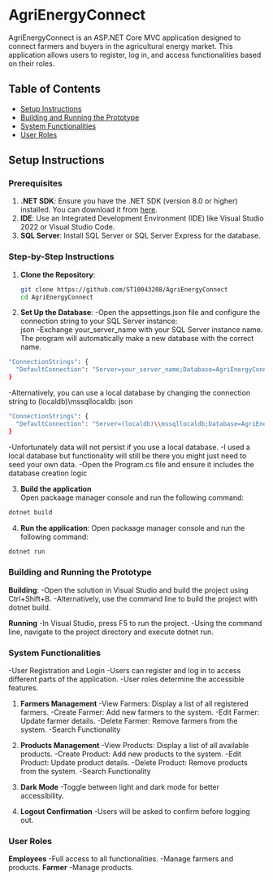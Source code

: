 # AgriEnergyConnect

AgriEnergyConnect is an ASP.NET Core MVC application designed to connect farmers and buyers in the agricultural energy market. This application allows users to register, log in, and access functionalities based on their roles.

## Table of Contents
- [Setup Instructions](#setup-instructions)
- [Building and Running the Prototype](#building-and-running-the-prototype)
- [System Functionalities](#system-functionalities)
- [User Roles](#user-roles)

## Setup Instructions

### Prerequisites
1. **.NET SDK**: Ensure you have the .NET SDK (version 8.0 or higher) installed. You can download it from [here](https://dotnet.microsoft.com/download).
2. **IDE**: Use an Integrated Development Environment (IDE) like Visual Studio 2022 or Visual Studio Code.
3. **SQL Server**: Install SQL Server or SQL Server Express for the database.

### Step-by-Step Instructions

1. **Clone the Repository**:
   ```sh
   git clone https://github.com/ST10043208/AgriEnergyConnect
   cd AgriEnergyConnect
   ```

2. **Set Up the Database**:
-Open the appsettings.json file and configure the connection string to your SQL Server instance:			
 json
-Exchange your_server_name with your SQL Server instance name. The program will automatically make a new database with the correct name.
```sh
"ConnectionStrings": {
  "DefaultConnection": "Server=your_server_name;Database=AgriEnergyConnectDb;Trusted_Connection=True;MultipleActiveResultSets=true"
}
```
-Alternatively, you can use a local database by changing the connection string to (localdb)\\mssqllocaldb:
 json
```sh
"ConnectionStrings": {
  "DefaultConnection": "Server=(localdb)\\mssqllocaldb;Database=AgriEnergyConnectDb;Trusted_Connection=True;MultipleActiveResultSets=true"
}
```
-Unfortunately data will not persist if you use a local database.
-I used a local database but functionality will still be there you might just need to seed your own data.
-Open the Program.cs file and ensure it includes the database creation logic

3. **Build the application**																	
Open packaage manager console and run the following command:
```sh
dotnet build
```

4. **Run the application**:
Open packaage manager console and run the following command:
```sh
dotnet run
```

### Building and Running the Prototype
**Building**:
-Open the solution in Visual Studio and build the project using Ctrl+Shift+B.
-Alternatively, use the command line to build the project with dotnet build.

**Running**
-In Visual Studio, press F5 to run the project.
-Using the command line, navigate to the project directory and execute dotnet run.

### System Functionalities
-User Registration and Login
-Users can register and log in to access different parts of the application.
-User roles determine the accessible features.

1. **Farmers Management**
-View Farmers: Display a list of all registered farmers.
-Create Farmer: Add new farmers to the system.
-Edit Farmer: Update farmer details.
-Delete Farmer: Remove farmers from the system.
-Search Functionality

2. **Products Management**
-View Products: Display a list of all available products.
-Create Product: Add new products to the system.
-Edit Product: Update product details.
-Delete Product: Remove products from the system.
-Search Functionality

3. **Dark Mode**
-Toggle between light and dark mode for better accessibility.

4. **Logout Confirmation**
-Users will be asked to confirm before logging out.

### User Roles
**Employees**
-Full access to all functionalities.
-Manage farmers and products.
**Farmer**
-Manage products.

